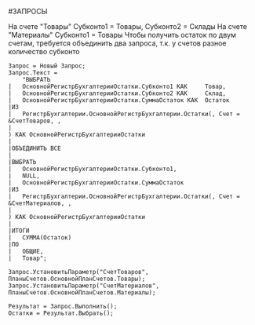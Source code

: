 #ЗАПРОСЫ 

На счете "Товары" Субконто1 = Товары, Субконто2 = Склады
На счете "Материалы" Субконто1 = Товары
Чтобы получить остаток по двум счетам, требуется объединить два запроса, т.к. у счетов разное количество субконто
```bsl
Запрос = Новый Запрос;
Запрос.Текст =
	"ВЫБРАТЬ
|	ОсновнойРегистрБухгалтерииОстатки.Субконто1 КАК		Товар,
|	ОсновнойРегистрБухгалтерииОстатки.Субконто2 КАК		Склад,
|	ОсновнойРегистрБухгалтерииОстатки.СуммаОстаток КАК	Остаток
|ИЗ
|	РегистрБухгалтерии.ОсновнойРегистрБухгалтерии.Остатки(, Счет = &СчетТоваров, ,
|																							) КАК ОсновнойРегистрБухгалтерииОстатки
|
|ОБЪЕДИНИТЬ ВСЕ
|
|ВЫБРАТЬ
|	ОсновнойРегистрБухгалтерииОстатки.Субконто1,
|	NULL,
|	ОсновнойРегистрБухгалтерииОстатки.СуммаОстаток
|ИЗ
|	РегистрБухгалтерии.ОсновнойРегистрБухгалтерии.Остатки(, Счет = &СчетМатериалов, ,
|																		) КАК ОсновнойРегистрБухгалтерииОстатки
|
|ИТОГИ
|	СУММА(Остаток)
|ПО
|	ОБЩИЕ,
|	Товар";

Запрос.УстановитьПараметр("СчетТоваров", ПланыСчетов.ОсновнойПланСчетов.Товары);
Запрос.УстановитьПараметр("СчетМатериалов", ПланыСчетов.ОсновнойПланСчетов.Материалы);

Результат = Запрос.Выполнить();
Остатки = Результат.Выбрать();
```